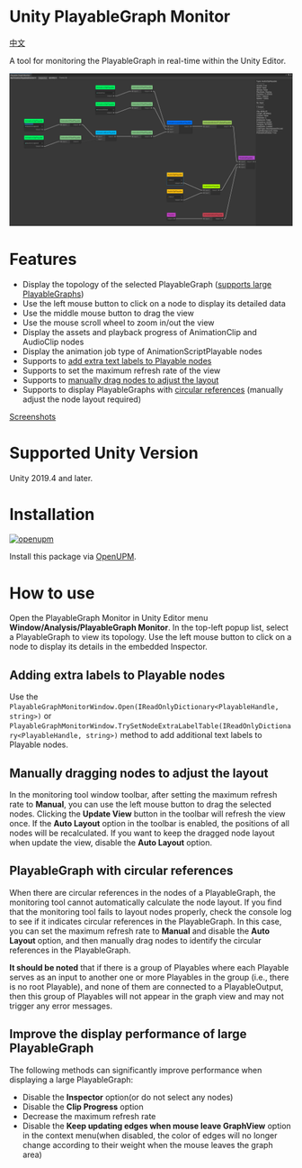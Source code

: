 Unity PlayableGraph Monitor
===

[中文](./README_CN.md)

A tool for monitoring the PlayableGraph in real-time within the Unity Editor.

![PlayableGraph Monitor](./Documents~/imgs/img_sample_playablegraph_monitor.png)


# Features

- Display the topology of the selected PlayableGraph ([supports large PlayableGraphs](#improve-the-display-performance-of-large-playablegraph))
- Use the left mouse button to click on a node to display its detailed data
- Use the middle mouse button to drag the view
- Use the mouse scroll wheel to zoom in/out the view
- Display the assets and playback progress of AnimationClip and AudioClip nodes
- Display the animation job type of AnimationScriptPlayable nodes
- Supports to [add extra text labels to Playable nodes](#adding-extra-labels-to-playable-nodes)
- Supports to set the maximum refresh rate of the view
- Supports to [manually drag nodes to adjust the layout](#manually-dragging-nodes-to-adjust-the-layout)
- Supports to display PlayableGraphs with [circular references](#playablegraph-with-circular-references) (manually adjust the node layout required)

[Screenshots](Documents~/Screenshots.md)


# Supported Unity Version

Unity 2019.4 and later.


# Installation

[![openupm](https://img.shields.io/npm/v/com.greenbamboogames.playablegraphmonitor?label=openupm&registry_uri=https://package.openupm.com)](https://openupm.com/packages/com.greenbamboogames.playablegraphmonitor/) 

Install this package via [OpenUPM](https://openupm.com/packages/com.greenbamboogames.playablegraphmonitor/).


# How to use

Open the PlayableGraph Monitor in Unity Editor menu **Window/Analysis/PlayableGraph Monitor**. 
In the top-left popup list, select a PlayableGraph to view its topology. 
Use the left mouse button to click on a node to display its details in the embedded Inspector.


## Adding extra labels to Playable nodes

Use the `PlayableGraphMonitorWindow.Open(IReadOnlyDictionary<PlayableHandle, string>)` or `PlayableGraphMonitorWindow.TrySetNodeExtraLabelTable(IReadOnlyDictionary<PlayableHandle, string>)` method to add additional text labels to Playable nodes.


## Manually dragging nodes to adjust the layout

In the monitoring tool window toolbar, after setting the maximum refresh rate to **Manual**, you can use the left mouse button to drag the selected nodes. Clicking the **Update View** button in the toolbar will refresh the view once. If the **Auto Layout** option in the toolbar is enabled, the positions of all nodes will be recalculated. If you want to keep the dragged node layout when update the view, disable the **Auto Layout** option.


## PlayableGraph with circular references

When there are circular references in the nodes of a PlayableGraph, the monitoring tool cannot automatically calculate the node layout. If you find that the monitoring tool fails to layout nodes properly, check the console log to see if it indicates circular references in the PlayableGraph. In this case, you can set the maximum refresh rate to **Manual** and disable the **Auto Layout** option, and then manually drag nodes to identify the circular references in the PlayableGraph.

**It should be noted** that if there is a group of Playables where each Playable serves as an input to another one or more Playables in the group (i.e., there is no root Playable), and none of them are connected to a PlayableOutput, then this group of Playables will not appear in the graph view and may not trigger any error messages.


## Improve the display performance of large PlayableGraph

The following methods can significantly improve performance when displaying a large PlayableGraph:

- Disable the **Inspector** option(or do not select any nodes)
- Disable the **Clip Progress** option
- Decrease the maximum refresh rate
- Disable the **Keep updating edges when mouse leave GraphView** option in the context menu(when disabled, the color of edges will no longer change according to their weight when the mouse leaves the graph area)
